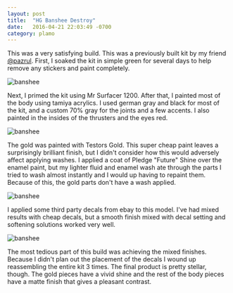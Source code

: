 ```yaml
---
layout: post
title:  "HG Banshee Destroy"
date:   2016-04-21 22:03:49 -0700
category: plamo
---
```


This was a very satisfying build. This was a previously
built kit by my friend [@pazrul](https://twitter.com/pazrul). First,
I soaked the kit in simple green for several days to help remove any stickers 
and paint completely. 

![banshee](http://i.imgur.com/0vwZNt9.jpg)

Next, I primed the kit using Mr Surfacer 1200. After that, I painted most of the 
body using tamiya acrylics. I used german gray and black for most of the kit, and a 
custom 70% gray for the joints and a few accents. I also painted in the insides 
of the thrusters and the eyes red. 

![banshee](http://i.imgur.com/nkObwCQ.jpg)

The gold was painted with Testors Gold. This super cheap paint leaves a surprisingly 
brilliant finish, but I didn't consider how this would adversely affect applying washes. 
I applied a coat of Pledge "Future" Shine over the enamel paint, but my lighter fluid and enamel
wash ate through the parts I tried to wash almost instantly and I would up having to repaint them. 
Because of this, the gold parts don't have a wash applied.  

![banshee](http://i.imgur.com/9ckXpg8.jpg)

I applied some third party decals from ebay to this model. I've had mixed results with cheap decals,
but a smooth finish mixed with decal setting and softening solutions worked very well. 

![banshee](http://i.imgur.com/qap7FUA.jpg)

The most tedious part of this build was achieving the mixed finishes. Because I didn't 
plan out the placement of the decals I wound up reassembling the entire kit 3 times. The final
product is pretty stellar, though. The gold pieces have a vivid shine and the rest of the body pieces
have a matte finish that gives a pleasant contrast. 